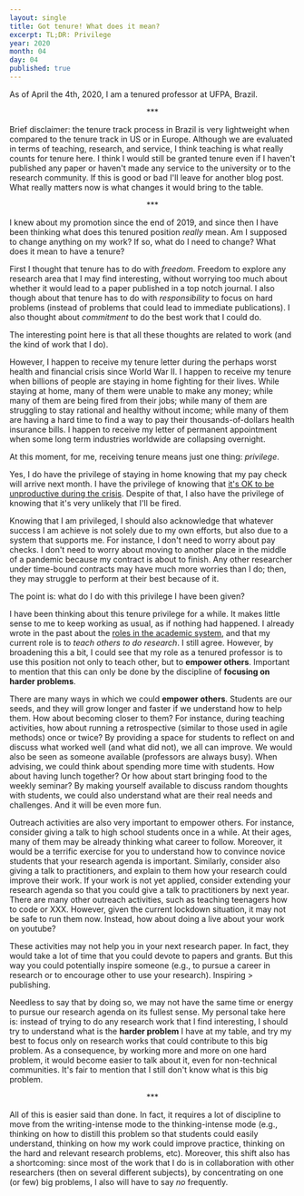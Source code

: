 ```yaml
---
layout: single
title: Got tenure! What does it mean?
excerpt: TL;DR: Privilege
year: 2020
month: 04
day: 04
published: true
---
```


As of April the 4th, 2020, I am a tenured professor at UFPA, Brazil.

<center>
***
</center>

Brief disclaimer: the tenure track process in Brazil is very lightweight when compared to the tenure track in US or in Europe. Although we are evaluated in terms of teaching, research, and service, I think teaching is what really counts for tenure here. I think I would still be granted tenure even if I haven't published any paper or haven't made any service to the university or to the research community. If this is good or bad I'll leave for another blog post. What really matters now is what changes it would bring to the table.

<center>
***
</center>

I knew about my promotion since the end of 2019, and since then I have been thinking what does this tenured position *really* mean. Am I supposed to change anything on my work?  If so, what do I need to change? What does it mean to have a tenure?

First I thought that tenure has to do with *freedom*. Freedom to explore any research area that I may find interesting, without worrying too much about whether it would lead to a paper published in a top notch journal. I also though about that tenure has to do with *responsibility* to focus on hard problems (instead of problems that could lead to immediate publications). I also thought about *commitment* to do the best work that I could do.

The interesting point here is that all these thoughts are related to work (and the kind of work that I do).

However, I happen to receive my tenure letter during the perhaps worst health and financial crisis since World War II. I happen to receive my tenure when billions of people are staying in home fighting for their lives. While staying at home, many of them were unable to make any money; while many of them are being fired from their jobs; while many of them are struggling to stay rational and healthy without income; while many of them are having a hard time to find a way to pay their thousands-of-dollars health insurance bills. I happen to receive my letter of permanent appointment when some long term industries worldwide are collapsing overnight.

At this moment, for me, receiving tenure means just one thing: *privilege*.

Yes, I do have the privilege of staying in home knowing that my pay check will arrive next month. I have the privilege of knowing that [it's OK to be unproductive during the crisis](https://medium.com/@gustavopinto/its-ok-to-be-unproductive-during-covid-19-7a64406328db). Despite of that, I also have the privilege of knowing that it's very unlikely that I'll be fired.

Knowing that I am privileged, I should also acknowledge that whatever success I am achieve is not solely due to my own efforts, but also due to a system that supports me. For instance, I don't need to worry about pay checks. I don't need to worry about moving to another place in the middle of a pandemic because my contract is about to finish. Any other researcher under time-bound contracts may have much more worries than I do; then, they may struggle to perform at their best because of it.

The point is: what do I do with this privilege I have been given?

I have been thinking about this tenure privilege for a while. It makes little sense to me to keep working as usual, as if nothing had happened. I already wrote in the past about the [roles in the academic system](https://medium.com/@gustavopinto/changing-roles-in-the-academic-system-6c1470672054), and that my current role is to *teach others to do research*. I still agree. However, by broadening this a bit, I could see that my role as a tenured professor is to use this position not only to teach other, but to **empower others**. Important to mention that this can only be done by the discipline of **focusing on harder problems**.

There are many ways in which we could **empower others**. Students are our seeds, and they will grow longer and faster if we understand how to help them.
How about becoming closer to them? For instance, during teaching activities, how about running a retrospective (similar to those used in agile methods) once or twice? By providing a space for students to reflect on and discuss what worked well (and what did not), we all can improve. We would also be seen as someone available (professors are always busy).
When advising, we could think about spending more time with students. How about having lunch together? Or how about start bringing food to the weekly seminar? By making yourself available to discuss random thoughts with students, we could also understand what are their real needs and challenges. And it will be even more fun.

Outreach activities are also very important to empower others. For instance, consider giving a talk to high school students once in a while. At their ages, many of them may be already thinking what career to follow. Moreover, it would be a terrific exercise for you to understand how to convince novice students that your research agenda is important. Similarly, consider also giving a talk to practitioners, and explain to them how your research could improve their work. If your work is not yet applied, consider extending your research agenda so that you could give a talk to practitioners by next year. There are many other outreach activities, such as teaching teenagers how to code or XXX. However, given the current lockdown situation, it may not be safe to run them now. Instead, how about doing a live about your work on youtube?

These activities may not help you in your next research paper. In fact, they would take a lot of time that you could devote to papers and grants. But this way you could potentially inspire someone (e.g., to pursue a career in research or to encourage other to use your research). Inspiring > publishing.

Needless to say that by doing so, we may not have the same time or energy to pursue our research agenda on its fullest sense. My personal take here is: instead of trying to do any research work that I find interesting, I should try to understand what is the **harder problem** I have at my table, and try my best to focus only on research works that could contribute to this big problem. As a consequence, by working more and more on one hard problem, it would become easier to talk about it, even for non-technical communities. It's fair to mention that I still don't know what is this big problem.

<center>
***
</center>

All of this is easier said than done. In fact, it requires a lot of discipline to move from the writing-intense mode to the thinking-intense mode (e.g., thinking on how to distill this problem so that students could easily understand, thinking on how my work could improve practice, thinking on the hard and relevant research problems, etc). Moreover, this shift also has a shortcoming: since most of the work that I do is in collaboration with other researchers (then on several different subjects), by concentrating on one (or few) big problems, I also will have to say *no* frequently.
